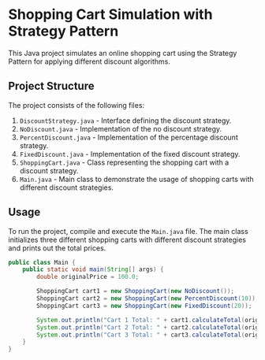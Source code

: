 # Shopping Cart Simulation with Strategy Pattern

This Java project simulates an online shopping cart using the Strategy Pattern for applying different discount algorithms.

## Project Structure

The project consists of the following files:

1. `DiscountStrategy.java` - Interface defining the discount strategy.
2. `NoDiscount.java` - Implementation of the no discount strategy.
3. `PercentDiscount.java` - Implementation of the percentage discount strategy.
4. `FixedDiscount.java` - Implementation of the fixed discount strategy.
5. `ShoppingCart.java` - Class representing the shopping cart with a discount strategy.
6. `Main.java` - Main class to demonstrate the usage of shopping carts with different discount strategies.

## Usage

To run the project, compile and execute the `Main.java` file. The main class initializes three different shopping carts with different discount strategies and prints out the total prices.

```java
public class Main {
    public static void main(String[] args) {
        double originalPrice = 100.0;

        ShoppingCart cart1 = new ShoppingCart(new NoDiscount());
        ShoppingCart cart2 = new ShoppingCart(new PercentDiscount(10));
        ShoppingCart cart3 = new ShoppingCart(new FixedDiscount(20));

        System.out.println("Cart 1 Total: " + cart1.calculateTotal(originalPrice));
        System.out.println("Cart 2 Total: " + cart2.calculateTotal(originalPrice));
        System.out.println("Cart 3 Total: " + cart3.calculateTotal(originalPrice));
    }
}
